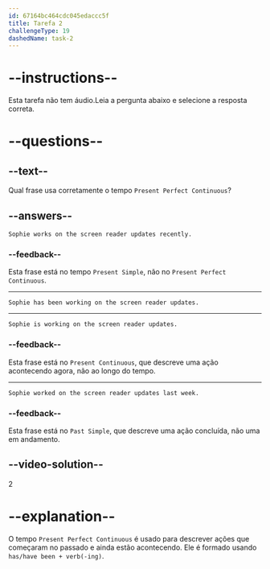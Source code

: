 ```yaml
---
id: 67164bc464cdc045edaccc5f
title: Tarefa 2
challengeType: 19
dashedName: task-2
---
```


# --instructions--

Esta tarefa não tem áudio.Leia a pergunta abaixo e selecione a resposta correta.

# --questions--

## --text--

Qual frase usa corretamente o tempo `Present Perfect Continuous`?

## --answers--

`Sophie works on the screen reader updates recently.`

### --feedback--

Esta frase está no tempo `Present Simple`, não no `Present Perfect Continuous`.

---

`Sophie has been working on the screen reader updates.`

---

`Sophie is working on the screen reader updates.`

### --feedback--

Esta frase está no `Present Continuous`, que descreve uma ação acontecendo agora, não ao longo do tempo.

---

`Sophie worked on the screen reader updates last week.`

### --feedback--

Esta frase está no `Past Simple`, que descreve uma ação concluída, não uma em andamento.

## --video-solution--

2

# --explanation--

O tempo `Present Perfect Continuous` é usado para descrever ações que começaram no passado e ainda estão acontecendo. Ele é formado usando `has/have been + verb(-ing)`.
